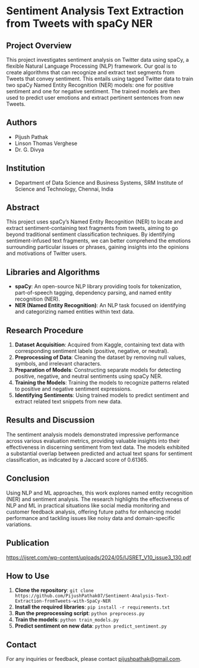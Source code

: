 # Sentiment Analysis Text Extraction from Tweets with spaCy NER

## Project Overview
This project investigates sentiment analysis on Twitter data using spaCy, a flexible Natural Language Processing (NLP) framework. Our goal is to create algorithms that can recognize and extract text segments from Tweets that convey sentiment. This entails using tagged Twitter data to train two spaCy Named Entity Recognition (NER) models: one for positive sentiment and one for negative sentiment. The trained models are then used to predict user emotions and extract pertinent sentences from new Tweets.

## Authors
- Pijush Pathak
- Linson Thomas Verghese
- Dr. G. Divya

## Institution
- Department of Data Science and Business Systems, SRM Institute of Science and Technology, Chennai, India

## Abstract
This project uses spaCy’s Named Entity Recognition (NER) to locate and extract sentiment-containing text fragments from tweets, aiming to go beyond traditional sentiment classification techniques. By identifying sentiment-infused text fragments, we can better comprehend the emotions surrounding particular issues or phrases, gaining insights into the opinions and motivations of Twitter users.

## Libraries and Algorithms
- **spaCy**: An open-source NLP library providing tools for tokenization, part-of-speech tagging, dependency parsing, and named entity recognition (NER).
- **NER (Named Entity Recognition)**: An NLP task focused on identifying and categorizing named entities within text data.

## Research Procedure
1. **Dataset Acquisition**: Acquired from Kaggle, containing text data with corresponding sentiment labels (positive, negative, or neutral).
2. **Preprocessing of Data**: Cleaning the dataset by removing null values, symbols, and irrelevant characters.
3. **Preparation of Models**: Constructing separate models for detecting positive, negative, and neutral sentiments using spaCy NER.
4. **Training the Models**: Training the models to recognize patterns related to positive and negative sentiment expressions.
5. **Identifying Sentiments**: Using trained models to predict sentiment and extract related text snippets from new data.

## Results and Discussion
The sentiment analysis models demonstrated impressive performance across various evaluation metrics, providing valuable insights into their effectiveness in discerning sentiment from text data. The models exhibited a substantial overlap between predicted and actual text spans for sentiment classification, as indicated by a Jaccard score of 0.61365.

## Conclusion
Using NLP and ML approaches, this work explores named entity recognition (NER) and sentiment analysis. The research highlights the effectiveness of NLP and ML in practical situations like social media monitoring and customer feedback analysis, offering future paths for enhancing model performance and tackling issues like noisy data and domain-specific variations.

## Publication
https://ijsret.com/wp-content/uploads/2024/05/IJSRET_V10_issue3_130.pdf

## How to Use
1. **Clone the repository**: `git clone https://github.com/PijushPathak07/Sentiment-Analysis-Text-Extraction-fromTweets-with-SpaCy-NER`
2. **Install the required libraries**: `pip install -r requirements.txt`
3. **Run the preprocessing script**: `python preprocess.py`
4. **Train the models**: `python train_models.py`
5. **Predict sentiment on new data**: `python predict_sentiment.py`

## Contact
For any inquiries or feedback, please contact [pijushpathak@gmail.com](mailto:pijushpathak94@gmail.com).

